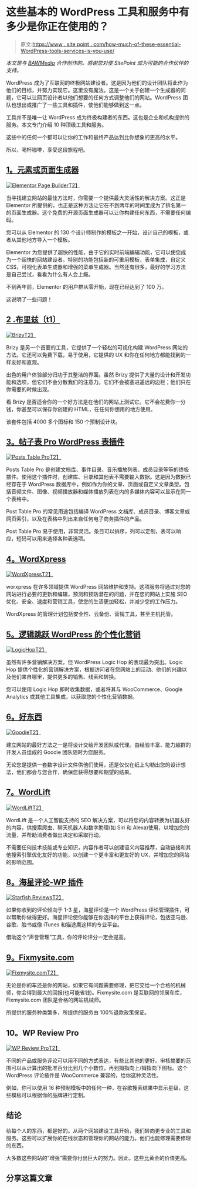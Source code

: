 # 这些基本的 WordPress 工具和服务中有多少是你正在使用的？

> 原文:[https://www . site point . com/how-much-of-these-essential-WordPress-tools-services-is-you-use/](https://www.sitepoint.com/how-many-of-these-essential-wordpress-tools-services-are-you-using/)

*本文是与 [BAWMedia](https://bawmedia.com/) 合作创作的。感谢您对使 SitePoint 成为可能的合作伙伴的支持。*

WordPress 成为了互联网的终极网站建设者。这是因为他们的设计团队将此作为他们的目标，并努力实现它。这里没有魔法。这是一个关于创建一个生成器的问题，它可以让网页设计者以他们想要的任何方式调整他们的网站。WordPress 团队也想出或推广了一些工具和插件，使他们能够做到这一点。

工具并不是唯一让 WordPress 成为终极构建者的东西。这也是企业和机构提供的服务。本文专门介绍 10 种顶级工具和服务。

这些中的任何一个都可以让你的工作和最终产品达到比你想象的更高的水平。

所以，喝杯咖啡，享受这段旅程吧。

## [1。元素或页面生成器](https://elementor.com/?utm_source=baw&utm_medium=pr&utm_campaign=top10)

[![Elementor Page Builder](../Images/290e4048aede23d41b4309e9cbf99b3a.png)T2】](https://elementor.com/?utm_source=baw&utm_medium=pr&utm_campaign=top10)

当寻找建立网站的最佳方法时，你需要一个提供最大灵活性的解决方案。这正是 Elementor 所提供的，也正是这种方法让它在不到两年的时间里成为了排名第一的页面生成器。这个免费的开源页面生成器可以让你构建任何东西，不需要任何编码。

您可以从 Elementor 的 130 个设计师制作的模板之一开始，设计自己的模板，或者从其他地方导入一个模板。

Elementor 为您提供了超快的性能，由于它的实时前端编辑功能，它可以使您成为一个超快的网站建设者。特别的功能包括新的可重用模板，表单集成，自定义 CSS，可视化表单生成器和增强的菜单生成器。当然还有很多，最好的学习方法是自己尝试，看看为什么有人会上瘾。

不到两年前，Elementor 的用户群从零开始，现在已经达到了 100 万。

这说明了一些问题！

## [2 .布里兹〔t1〕](https://brizy.io/?utm_source=sitepoint.com&utm_medium=content&utm_campaign=wptools)

[![Brizy](../Images/0c1a2c26a8ea6f7b2f5e1b5d2e3c0773.png)T2】](https://brizy.io/?utm_source=sitepoint.com&utm_medium=content&utm_campaign=wptools)

Brizy 是另一个首要的工具，它提供了一个轻松的可视化构建 WordPress 网站的方法。它还可以免费下载，易于使用，它提供的 UX 和你在任何地方都能找到的一样友好和直观。

出色的用户体验部分归功于其整洁的界面。虽然 Brizy 提供了大量的设计和开发功能和选项，但它们不会分散我们的注意力。它们不会被塞进遥远的边栏；他们只在你需要的时候出现。

看 Brizy 是否适合你的一个好方法是在他们的网站上测试它。它不会花费你一分钱，你甚至可以保存你创建的 HTML，在任何你想用的地方使用。

该套件包括 4000 多个图标和 150 个预制设计块。

## [3。帖子表 Pro WordPress 表插件](https://barn2.co.uk/wordpress-plugins/posts-table-pro/?utm_source=baw)

[![Posts Table Pro](../Images/094f417f5fd717d2ef68a5ef4ac43737.png)T2】](https://barn2.co.uk/wordpress-plugins/posts-table-pro/?utm_source=baw)

Posts Table Pro 是创建文档库、事件目录、音乐播放列表、成员目录等等的终极插件。使用这个插件时，创建库、目录和其他表不需要输入数据。这是因为数据已经存在于 WordPress 数据库中，例如作为你的文章、页面或自定义文章类型。包括音频文件、图像、视频播放器和媒体播放列表在内的多媒体内容可以显示在同一个表格中。

Post Table Pro 的常见用途包括编译 WordPress 文档库、成员目录、博客文章或网页索引，以及在表格中列出来自任何电子商务插件的产品。

Post Table Pro 易于使用，非常灵活。条目可以排序，列可以定制，表可以响应，短码可以用来选择各种表选项。

## [4。WordXpress](https://wordx.press/?utm_source=sitepoint.com&utm_medium=posts&utm_campaign=bawwparticles)

[![WordXpress](../Images/01c1004ab41e1cfe661e13798604f086.png)T2】](https://wordx.press/?utm_source=sitepoint.com&utm_medium=posts&utm_campaign=bawwparticles)

worxpress 在许多领域提供 WordPress 网站维护和支持。这项服务将通过对您的网站进行必要的更新和编辑，预测和预防潜在的问题，并在您的网站上实施 SEO 优化、安全、速度和营销工具，使您的生活更加轻松，并减少您的工作压力。

WordXpress 的管理计划包括安全性、云备份、营销工具，甚至主机托管。

## [5。逻辑跳跃 WordPress 的个性化营销](https://logichop.com/?utm_source=baw)

[![LogicHop](../Images/051664cd90e5a38c982f81eee2565540.png)T2】](https://logichop.com/?utm_source=baw)

虽然有许多营销解决方案，但 WordPress Logic Hop 的表现最为突出。Logic Hop 提供个性化的营销解决方案，根据访问者在您网站上的活动、他们的兴趣以及他们来自哪里，提供更多的销售、线索和转换。

您可以使用 Logic Hop 即时收集数据，或者将其与 WooCommerce、Google Analytics 或其他工具集成，以获取您的个性化营销数据。

## [6。好东西](https://goodiewebsite.com/?utm_source=sitepoint.com&utm_medium=content&utm_campaign=wptools)

[![Goodie](../Images/ff10fa3e088cc7a2fb3374e5976e367c.png)T2】](https://goodiewebsite.com/?utm_source=sitepoint.com&utm_medium=content&utm_campaign=wptools)

建立网站的最好方法之一是将设计交给开发团队或代理。由经验丰富、能力超群的开发人员组成的 Goodie 团队随时为您服务。

无论您是提供一套数字设计文件供他们使用，还是仅仅在纸上勾勒出您的设计想法，他们都会与您合作，确保您获得想要和期望的结果。

## [7。WordLift](https://wordlift.io/ai-powered-seo/?utm_source=baw)

[![WordLift](../Images/2f89e27472eaeba022e14545368c979f.png)T2】](https://wordlift.io/ai-powered-seo/?utm_source=baw)

WordLift 是一个人工智能支持的 SEO 解决方案，可以将您的内容转换为机器友好的内容，供搜索爬虫、聊天机器人和数字助理(如 Siri 和 Alexa)使用，以增加您的流量，并帮助消费者做出决定和采取行动。

不需要任何技术技能或专业知识，内容作者可以创建语义内容推荐，自动链接和其他搜索引擎优化友好的功能，以创建一个更丰富和更友好的 UX，并增加您的网站的影响范围。

## [8。海星评论-WP 插件](https://starfish.reviews/?utm_source=sitepoint.com&utm_medium=posts&utm_campaign=bawwparticles)

[![Starfish Reviews](../Images/f3e78386283d46d15d37f14723af5e28.png)T2】](https://starfish.reviews/?utm_source=sitepoint.com&utm_medium=posts&utm_campaign=bawwparticles)

如果你收到的评论倾向于 1-3 星，海星评论是一个 WordPress 评论管理插件，可以帮助你做得更好。海星评论使你能够在你选择的平台上获得评论，包括亚马逊、谷歌、脸书或像 iTunes 和猫途鹰这样的专业平台。

借助这个“声誉管理”工具，你的评论评分一定会提高。

## [9。Fixmysite.com](https://fixmysite.com/?utm_source=sitepoint.com&utm_medium=content&utm_campaign=wptools)

[![Fixmysite.com](../Images/80225afa7076c0607bbd3a96f48705d7.png)T2】](https://fixmysite.com/?utm_source=sitepoint.com&utm_medium=content&utm_campaign=wptools)

无论是你的车还是你的网站，如果它有问题需要修理，把它交给一个合格的机械师，你会得到最大的回报(也可能省钱)。Fixmysite.com 是互联网的邻居车库，Fixmysite.com 团队是合格的网站机械师。

所提供的服务种类繁多，所提供的服务由 100%退款政策保证。

## 10。WP Review Pro

[![WP Review Pro](../Images/ca867355841776f1e1c7298608b2ccc4.png)T2】](https://mythemeshop.com/plugins/wp-review-pro/?utm_source=BMAugust2018&utm_medium=BMAugust2018+Blog&utm_content=WP+Review+Pro+Listing&utm_campaign=BMAugust2018)

不同的产品或服务评论可以用不同的方式表达，有些比其他的更好。审核摘要的范围可以从计算出的批准百分比到几个小数位，再到拇指向上/拇指向下图标。这个 WordPress 评论插件是 WooCommerce 兼容的，给你这种灵活性。

例如，你可以使用 16 种预制模板中的任何一种，在谷歌搜索结果中显示星级，这些模板可以根据你的品牌进行定制。

## 结论

给每个人的东西，都是好的。从两个网站建设工具开始，我们转向更专业的工具和服务。这些可以扩展你的在线状态和管理你的网站的能力。他们也能修理需要修理的东西。

大多数这些网站的“增强”需要你付出巨大的努力。因此，这些比黄金的价值更高。

## 分享这篇文章